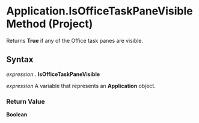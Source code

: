 
# Application.IsOfficeTaskPaneVisible Method (Project)

Returns  **True** if any of the Office task panes are visible.


## Syntax

 _expression_ . **IsOfficeTaskPaneVisible**

 _expression_ A variable that represents an **Application** object.


### Return Value

 **Boolean**

